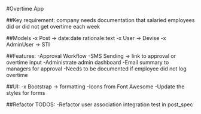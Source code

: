 #Overtime App

##Key requirement: company needs documentation that salaried employees did or did not get overtime each week

##Models
-x Post -> date:date rationale:text
-x User -> Devise
-x AdminUser -> STI

##Features:
-Approval Workflow
-SMS Sending -> link to approval or overtime input
-Administrate admin dashboard
-Email summary to managers for approval
-Needs to be documented if employee did not log overtime

##UI:
-x Bootstrap -> formatting
-Icons from Font Awesome
-Update the styles for forms

##Refactor TODOS:
-Refactor user association integration test in post_spec